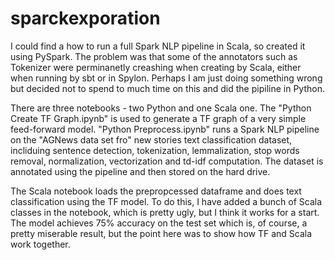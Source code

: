 # sparckexporation
I could find a how to run a full Spark NLP pipeline in Scala, so created it using PySpark. The problem was that some of the annotators such as Tokenizer were perminanetly creashing when creating by Scala, either when running by sbt or in Spylon. Perhaps I am just doing something wrong but decided not to spend to much time on this and did the pipiline in Python.

There are three notebooks - two Python and one Scala one. The "Python Create TF Graph.ipynb" is used to generate a TF graph of a very simple feed-forward model. "Python Preprocess.ipynb" runs a Spark NLP pipeline on the "AGNews data set fro" new stories text classification dataset, incliduing sentence detection, tokenization, lemmalization, stop words removal, normalization, vectorization and td-idf computation. The dataset is annotated using the pipeline and then stored on the hard drive. 

The Scala notebook loads the prepropcessed dataframe and does text classification using the TF model. To do this, I have added a bunch of Scala classes in the notebook, which is pretty ugly, but I think it works for a start. The model achieves 75% accuracy on the test set which is, of course, a pretty miserable result, but the point here was to show how TF and Scala work together. 
